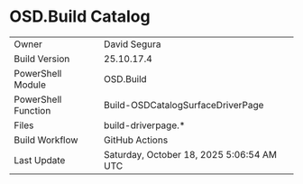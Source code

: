 ﻿# OSD.Build Catalog

| | |
|-|-|
| Owner | David Segura |
| Build Version | 25.10.17.4 |
| PowerShell Module | OSD.Build |
| PowerShell Function | Build-OSDCatalogSurfaceDriverPage |
| Files | build-driverpage.* |
| Build Workflow | GitHub Actions |
| Last Update | Saturday, October 18, 2025 5:06:54 AM UTC |
